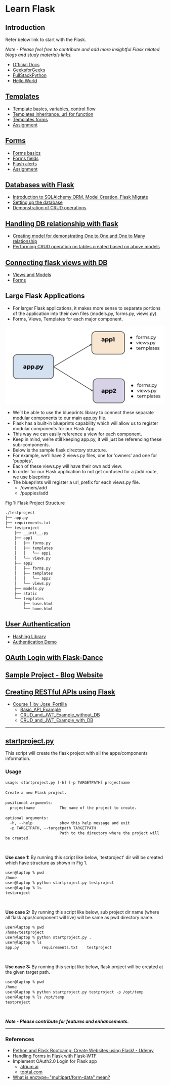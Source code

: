 # **Learn Flask**
## Introduction
Refer below link to start with the Flask.

*Note - Please feel free to contribute and add more insightful Flask related blogs and study materials links.*
- [Official Docs](https://flask.palletsprojects.com/en/2.0.x/tutorial/index.html)
- [GeeksforGeeks](https://www.geeksforgeeks.org/python-introduction-to-web-development-using-flask/)
- [FullStackPython](https://www.fullstackpython.com/flask.html)
- [Hello World](https://github.com/Aman0509/learningFlask/blob/main/01-Hello_World/helloWorld.py)

## [Templates](https://github.com/Aman0509/learningFlask/blob/main/02-Templates/)
- [Template basics, variables, control flow](https://github.com/Aman0509/learningFlask/blob/main/02-Templates/1_flask_templates.py)
- [Templates inheritance, url_for function](https://github.com/Aman0509/learningFlask/blob/main/02-Templates/2_flask_templates.py)
- [Templates forms](https://github.com/Aman0509/learningFlask/blob/main/02-Templates/3_flask_templates.py)
- [Assignment](https://github.com/Aman0509/learningFlask/blob/main/02-Templates/assignment.py)

## [Forms](https://github.com/Aman0509/learningFlask/blob/main/03-Forms/)
- [Forms basics](https://github.com/Aman0509/learningFlask/blob/main/03-Forms/1_flask_forms.py)
- [Forms fields](https://github.com/Aman0509/learningFlask/blob/main/03-Forms/2_flask_forms.py)
- [Flash alerts](https://github.com/Aman0509/learningFlask/blob/main/03-Forms/3_flask_forms.py)
- [Assignment](https://github.com/Aman0509/learningFlask/blob/main/03-Forms/assignment.py)

## [Databases with Flask](https://github.com/Aman0509/learningFlask/blob/main/04-Database/)
- [Introduction to SQLAlchemy ORM, Model Creation, Flask Migrate](https://github.com/Aman0509/learningFlask/blob/main/04-Database/flask_and_database.py)
- [Setting up the database](https://github.com/Aman0509/learningFlask/blob/main/04-Database/setup_database.py)
- [Demonstration of CRUD operations](https://github.com/Aman0509/learningFlask/blob/main/04-Database/crud.py)

## [Handling DB relationship with flask](https://github.com/Aman0509/learningFlask/blob/main/05-Flask_DB_Relationships/)
- [Creating model for demonstrating One to One and One to Many relationship](https://github.com/Aman0509/learningFlask/blob/main/05-Flask_DB_Relationships/models.py)
- [Performing CRUD operation on tables created based on above models](https://github.com/Aman0509/learningFlask/blob/main/05-Flask_DB_Relationships/crud.py)

## [Connecting flask views with DB](https://github.com/Aman0509/learningFlask/blob/main/06-Connecting_views_with_DB/)
- [Views and Models](https://github.com/Aman0509/learningFlask/blob/main/06-Connecting_views_with_DB/app.py)
- [Forms](https://github.com/Aman0509/learningFlask/blob/main/06-Connecting_views_with_DB/forms.py)

## Large Flask Applications
- For larger Flask applications, it makes more sense to separate portions of the application into their own files (models.py, forms.py, views.py)
- Forms, Views, Templates for each major component.

![image appflowchart](https://github.com/Aman0509/learningFlask/blob/main/others/flask_app_flow.png)

- We’ll be able to use the blueprints library to connect these separate modular components to our main app.py file.
- Flask has a built-in blueprints capability which will allow us to register modular components for our Flask App.
- This way we can easily reference a view for each component.
- Keep in mind, we’re still keeping app.py, it will just be referencing these sub-components.
- Below is the sample flask directory structure.
- For example, we’ll have 2 views.py files, one for 'owners' and one for 'puppies'.
- Each of these views.py will have their own add view.
- In order for our Flask application to not get confused for a /add route, we use blueprints
- The blueprints will register a url_prefix for each views.py file.
    - /owners/add
    - /puppies/add

Fig 1: Flask Project Structure
```
./testproject
├── app.py
├── requirements.txt
└── testproject
    ├── __init__.py
    ├── app1
    │   ├── forms.py
    │   ├── templates
    │   │   └── app1
    │   └── views.py
    ├── app2
    │   ├── forms.py
    │   ├── templates
    │   │   └── app2
    │   └── views.py
    ├── models.py
    ├── static
    └── templates
        ├── base.html
        └── home.html
```

## [User Authentication](https://github.com/Aman0509/learningFlask/blob/main/07-User_Authentication/)
- [Hashing Library](https://github.com/Aman0509/learningFlask/blob/main/07-User_Authentication/password_hashing.py)
- [Authentication Demo](https://github.com/Aman0509/learningFlask/tree/main/07-User_Authentication/flask_login_demo/)

## [OAuth Login with Flask-Dance](https://github.com/Aman0509/learningFlask/tree/main/08-OAuth)

## [Sample Project - Blog Website](https://github.com/Aman0509/learningFlask/tree/main/09-Building_Blog_Website)

## [Creating RESTful APIs using Flask](https://github.com/Aman0509/learningFlask/tree/main/10-Flask_RestAPIs)
- [Course_1_by_Jose_Portilla](https://github.com/Aman0509/learningFlask/tree/main/10-Flask_RestAPIs/Course_1_by_Jose_Portilla)
  * [Basic_API_Example](https://github.com/Aman0509/learningFlask/tree/main/10-Flask_RestAPIs/Course_1_by_Jose_Portilla/Basic_API_Example/basic_example.py)
  * [CRUD_and_JWT_Example_without_DB](https://github.com/Aman0509/learningFlask/tree/main/10-Flask_RestAPIs/Course_1_by_Jose_Portilla/CRUD_and_JWT_basics/crud_and_jwt_basics.py)
  * [CRUD_and_JWT_Example_with_DB](https://github.com/Aman0509/learningFlask/tree/main/10-Flask_RestAPIs/Course_1_by_Jose_Portilla/Flask_API_with_DB/crud_and_jwt_basics.py)
  
---

## [startproject.py](https://github.com/Aman0509/learningFlask/blob/main/startproject.py)

This script will create the flask project with all the apps/components information.

### Usage

```
usage: startproject.py [-h] [-p TARGETPATH] projectname

Create a new Flask project.

positional arguments:
  projectname           The name of the project to create.

optional arguments:
  -h, --help            show this help message and exit
  -p TARGETPATH, --targetpath TARGETPATH
                        Path to the directory where the project will be created.
```
&nbsp;

**Use case 1:** By running this script like below, 'testproject' dir will be created which have structure as shown in Fig 1.

```
user@laptop % pwd
/home
user@laptop % python startproject.py testproject
user@laptop % ls
testproject
```
&nbsp;

**Use case 2:** By running this script like below, sub project dir name (where all flask apps/component will live) will be same as pwd directory name.

```
user@laptop % pwd
/home/testproject
user@laptop % python startproject.py .
user@laptop % ls
app.py			requirements.txt	testproject
```
&nbsp;

**Use case 3:** By running this script like below, flask project will be created at the given target path.

```
user@laptop % pwd
/home
user@laptop % python startproject.py testproject -p /opt/temp
user@laptop % ls /opt/temp
testproject
```
&nbsp;

***Note - Please contribute for features and enhancements.***

---

### References

- [Python and Flask Bootcamp: Create Websites using Flask! - Udemy](https://www.udemy.com/course/python-and-flask-bootcamp-create-websites-using-flask/)
- [Handling Forms in Flask with Flask-WTF](https://hackersandslackers.com/flask-wtforms-forms/)
- Implement OAuth2.0 Login for Flask app
  - [atrium.ai](https://atrium.ai/resources/how-to-implement-oauth-2-0-login-for-python-flask-web-server-applications/)
  - [toptal.com](https://www.toptal.com/flask/flask-login-tutorial-sso)
- [What is enctype="multipart/form-data" mean?](https://stackoverflow.com/questions/4526273/what-does-enctype-multipart-form-data-mean#:~:text=enctype(ENCode%20TYPE)%20attribute%20specifies,parts%20and%20send%20to%20server.)
